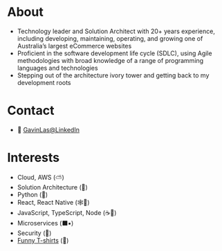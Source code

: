 # About
- Technology leader and Solution Architect with 20+ years experience, including developing, maintaining, operating, and growing one of Australia’s largest eCommerce websites 
- Proficient in the software development life cycle (SDLC), using Agile methodologies with broad knowledge of a range of programming languages and technologies
- Stepping out of the architecture ivory tower and getting back to my development roots 

# Contact
- :link: [GavinLas@LinkedIn](https://www.linkedin.com/in/gavinlas/)

# Interests
- Cloud, AWS (:partly_sunny:) 
- Solution Architecture (:japanese_castle:)
- Python (:snake:) 
- React, React Native (:spider_web::iphone:) 
- JavaScript, TypeScript, Node (:coffee::receipt:) 
- Microservices (:black_large_square::black_small_square:)
- Security (:closed_lock_with_key:) 
- [Funny T-shirts](https://www.redbubble.com/shop/?gender=gender-men&iaCode=u-tees&sortOrder=relevant&style=u-tee-regular-crew&tShirtColor=tShirtColor-black&tShirtSize=tShirtSize-l) (:tshirt:)
